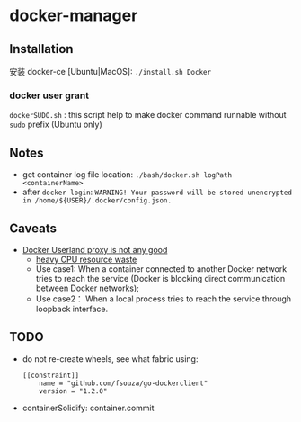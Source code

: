 # docker-manager

## Installation

安装 docker-ce [Ubuntu|MacOS]: `./install.sh Docker`


### docker user grant

`dockerSUDO.sh` :
this script help to make docker command runnable without `sudo` prefix (Ubuntu only)

## Notes

- get container log file location: `./bash/docker.sh logPath <containerName>`
- after `docker login`: `WARNING! Your password will be stored unencrypted in /home/${USER}/.docker/config.json.`


## Caveats
- [Docker Userland proxy is not any good](https://github.com/moby/moby/issues/14856)
    - [heavy CPU resource waste](https://franckpachot.medium.com/high-cpu-usage-in-docker-proxy-with-chatty-database-application-disable-userland-proxy-415ffa064955)
    - Use case1: When a container connected to another Docker network tries to reach the service (Docker is blocking direct communication between Docker networks);
    - Use case2： When a local process tries to reach the service through loopback interface.
## TODO

- do not re-create wheels, see what fabric using:
  ```
  [[constraint]]
      name = "github.com/fsouza/go-dockerclient"
      version = "1.2.0"
  ```
- containerSolidify: container.commit
